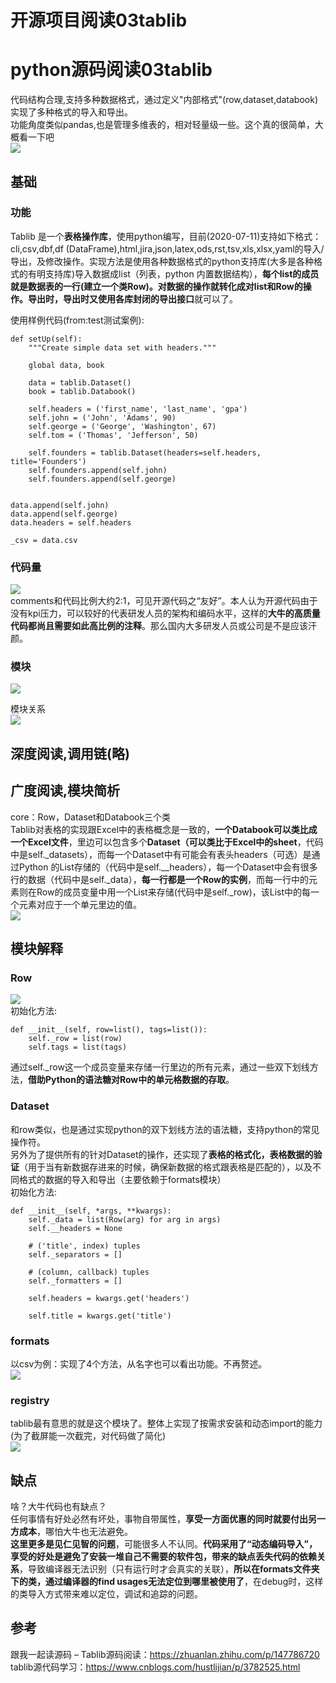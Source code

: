 # 开源项目阅读03tablib
# python源码阅读03tablib
代码结构合理,支持多种数据格式，通过定义"内部格式"(row,dataset,databook)实现了多种格式的导入和导出。    
功能角度类似pandas,也是管理多维表的，相对轻量级一些。这个真的很简单，大概看一下吧  
![](_v_images/20200715232843960_1367419885.png)  


## 基础
### 功能
Tablib 是一个**表格操作库**，使用python编写，目前(2020-07-11)支持如下格式：cli,csv,dbf,df (DataFrame),html,jira,json,latex,ods,rst,tsv,xls,xlsx,yaml的导入/导出，及修改操作。实现方法是使用各种数据格式的python支持库(大多是各种格式的有明支持库)导入数据成list（列表，python 内置数据结构），**每个list的成员就是数据表的一行(建立一个类Row)。对数据的操作就转化成对list和Row的操作。导出时，导出时又使用各库封闭的导出接口**就可以了。  

使用样例代码(from:test测试案例):  
```
def setUp(self):
    """Create simple data set with headers."""

    global data, book

    data = tablib.Dataset()
    book = tablib.Databook()

    self.headers = ('first_name', 'last_name', 'gpa')
    self.john = ('John', 'Adams', 90)
    self.george = ('George', 'Washington', 67)
    self.tom = ('Thomas', 'Jefferson', 50)

    self.founders = tablib.Dataset(headers=self.headers, title='Founders')
    self.founders.append(self.john)
    self.founders.append(self.george)


data.append(self.john)
data.append(self.george)
data.headers = self.headers

_csv = data.csv
```
### 代码量
![](_v_images/20200715233501670_1240347402.png)  
comments和代码比例大约2:1，可见开源代码之“友好”。本人认为开源代码由于没有kpi压力，可以较好的代表研发人员的架构和编码水平，这样的**大牛的高质量代码都尚且需要如此高比例的注释**。那么国内大多研发人员或公司是不是应该汗颜。  

### 模块
![](_v_images/20200715234213625_608953616.png)  

模块关系  
![](_v_images/20200715234246400_411348295.png)  


## 深度阅读,调用链(略)

## 广度阅读,模块简析
core：Row，Dataset和Databook三个类  
Tablib对表格的实现跟Excel中的表格概念是一致的，**一个Databook可以类比成一个Excel文件**，里边可以包含多个**Dataset（可以类比于Excel中的sheet**，代码中是self._datasets），而每一个Dataset中有可能会有表头headers（可选）是通过Python 的List存储的（代码中是self.__headers），每一个Dataset中会有很多行的数据（代码中是self._data），**每一行都是一个Row的实例**，而每一行中的元素则在Row的成员变量中用一个List来存储(代码中是self._row)，该List中的每一个元素对应于一个单元里边的值。  
![](_v_images/20200715234531135_891853018.png)  

## 模块解释
### Row
![](_v_images/20200715234918900_1082457734.png)  
初始化方法:  
```
def __init__(self, row=list(), tags=list()):
    self._row = list(row)
    self.tags = list(tags)
```
通过self._row这一个成员变量来存储一行里边的所有元素，通过一些双下划线方法，**借助Python的语法糖对Row中的单元格数据的存取**。  

### Dataset
和row类似，也是通过实现python的双下划线方法的语法糖，支持python的常见操作符。  
另外为了提供所有的针对Dataset的操作，还实现了**表格的格式化，表格数据的验证**（用于当有新数据存进来的时候，确保新数据的格式跟表格是匹配的），以及不同格式的数据的导入和导出（主要依赖于formats模块）  
初始化方法:  
```
def __init__(self, *args, **kwargs):
    self._data = list(Row(arg) for arg in args)
    self.__headers = None

    # ('title', index) tuples
    self._separators = []

    # (column, callback) tuples
    self._formatters = []

    self.headers = kwargs.get('headers')

    self.title = kwargs.get('title')

```
### formats
以csv为例：实现了4个方法，从名字也可以看出功能。不再赘述。  
![](_v_images/20200715235448431_1096833842.png)  

### registry
tablib最有意思的就是这个模块了。整体上实现了按需求安装和动态import的能力(为了截屏能一次截完，对代码做了简化)  
![](_v_images/20200716002531982_332403819.png)  

## 缺点
啥？大牛代码也有缺点？  
任何事情有好处必然有坏处，事物自带属性，**享受一方面优惠的同时就要付出另一方成本**，哪怕大牛也无法避免。  
**这里更多是见仁见智的问题**，可能很多人不认同。**代码采用了“动态编码导入”，享受的好处是避免了安装一堆自己不需要的软件包，带来的缺点丢失代码的依赖关系**，导致编译器无法识别（只有运行时才会真实的关联），**所以在formats文件夹下的类，通过编译器的find usages无法定位到哪里被使用了**，在debug时，这样的类导入方式带来难以定位，调试和追踪的问题。
## 参考
跟我一起读源码 – Tablib源码阅读：https://zhuanlan.zhihu.com/p/147786720  
tablib源代码学习：https://www.cnblogs.com/hustlijian/p/3782525.html  

